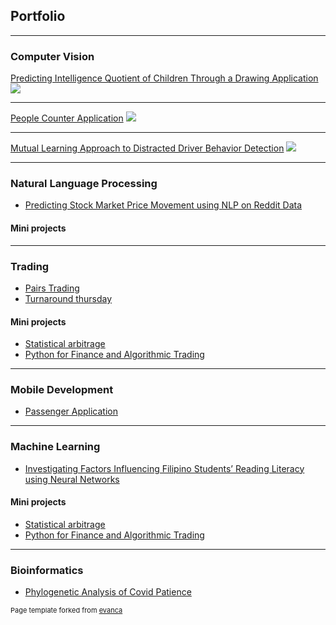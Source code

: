 ## Portfolio

---

### Computer Vision

[Predicting Intelligence Quotient of Children Through a Drawing Application](/cv/projects/1)
<img src="images/cv/overview.jpg?raw=true"/>

---

[People Counter Application](/cv/projects/2)
<img src="images/cv/interface.gif?raw=true"/>

---

[Mutual Learning Approach to Distracted Driver Behavior Detection](/cv/projects/3)
<img src="images/cv/overview_of_the_architecture.png?raw=true"/>

---

### Natural Language Processing

-   [Predicting Stock Market Price Movement using NLP on Reddit Data](/nlp/projects/1)

#### Mini projects

---

### Trading

-   [Pairs Trading](/trading/projects/1)
-   [Turnaround thursday](/trading/projects/2)

#### Mini projects

-   [Statistical arbitrage](/trading/mini/2)
-   [Python for Finance and Algorithmic Trading](/trading/mini/3)

---

### Mobile Development

-   [Passenger Application](mobile/projects/1)

---

### Machine Learning

-   [Investigating Factors Influencing Filipino Students’ Reading Literacy using Neural Networks](machine_learning/projects/1)

#### Mini projects

-   [Statistical arbitrage](/trading/mini/2)
-   [Python for Finance and Algorithmic Trading](/trading/mini/3)

---

### Bioinformatics

-   [Phylogenetic Analysis of Covid Patience](bioinformatics/projects/1)

<p style="font-size:11px">Page template forked from <a href="https://github.com/evanca/quick-portfolio">evanca</a></p>
<!-- Remove above link if you don't want to attibute -->
